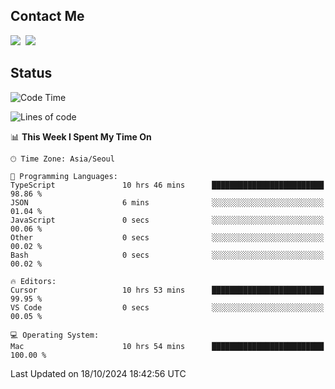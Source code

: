 ## Contact Me
<a href="https://instagram.com/_hongrok"><img src="https://img.shields.io/badge/Instagram-E4405F?style=for-the-badge&logo=Instagram&logoColor=white"/></a>&nbsp;
<img src="https://img.shields.io/badge/HongRok @hlog2e-5865F2?style=for-the-badge&logo=Discord&logoColor=white"/>&nbsp;

## Status

<!--START_SECTION:waka-->
![Code Time](http://img.shields.io/badge/Code%20Time-738%20hrs%201%20min-blue)

![Lines of code](https://img.shields.io/badge/From%20Hello%20World%20I%27ve%20Written-583.6%20thousand%20lines%20of%20code-blue)

📊 **This Week I Spent My Time On** 

```text
🕑︎ Time Zone: Asia/Seoul

💬 Programming Languages: 
TypeScript               10 hrs 46 mins      █████████████████████████   98.86 % 
JSON                     6 mins              ░░░░░░░░░░░░░░░░░░░░░░░░░   01.04 % 
JavaScript               0 secs              ░░░░░░░░░░░░░░░░░░░░░░░░░   00.06 % 
Other                    0 secs              ░░░░░░░░░░░░░░░░░░░░░░░░░   00.02 % 
Bash                     0 secs              ░░░░░░░░░░░░░░░░░░░░░░░░░   00.02 % 

🔥 Editors: 
Cursor                   10 hrs 53 mins      █████████████████████████   99.95 % 
VS Code                  0 secs              ░░░░░░░░░░░░░░░░░░░░░░░░░   00.05 % 

💻 Operating System: 
Mac                      10 hrs 54 mins      █████████████████████████   100.00 % 
```


 Last Updated on 18/10/2024 18:42:56 UTC
<!--END_SECTION:waka-->
